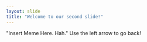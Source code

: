 ```yaml
---
layout: slide
title: "Welcome to our second slide!"
---
```

"Insert Meme Here. Hah."
Use the left arrow to go back!